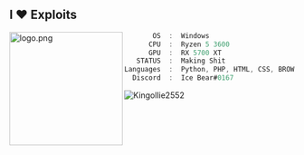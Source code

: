 <h2>I ♥ Exploits</h2>
<img align="left" src="https://c.tenor.com/pcw4us9DIyoAAAAM/we-bare-bears-snow-bear.gif" alt="logo.png" width="200" /> 

```csharp
       OS  :  Windows
      CPU  :  Ryzen 5 3600
      GPU  :  RX 5700 XT
   STATUS  :  Making Shit
Languages  :  Python, PHP, HTML, CSS, BROWSERJS
  Discord  :  Ice Bear#0167
```
<!--
I stole this from ecriminal
-->
<p>&nbsp;<img align="left" src="https://github-readme-stats.vercel.app/api?username=TheonlyIcebear&show_icons=true&locale=en&theme=chartreuse-light" alt="Kingollie2552" /></p>
 
</samp>
 </p
